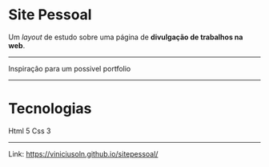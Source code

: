 # Site Pessoal

Um *layout* de estudo sobre uma página de **divulgação de trabalhos na web**.

***

Inspiração para um possivel portfolio

***

# Tecnologias

Html 5
Css 3

***

Link: https://viniciusoln.github.io/sitepessoal/





